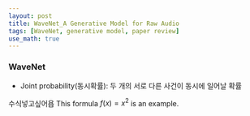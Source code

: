```yaml
---
layout: post
title: WaveNet_A Generative Model for Raw Audio
tags: [WaveNet, generative model, paper review]
use_math: true
---
```


### WaveNet
- Joint probability(동시확률): 두 개의 서로 다른 사건이 동시에 일어날 확률

수식넣고싶어욥
This formula $f(x) = x^2$ is an example.

